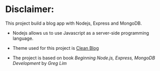 # Disclaimer:

This project build a blog app with Nodejs, Express and MongoDB.

-   Nodejs allows us to use Javascript as a server-side programming language.

-   Theme used for this project is [Clean Blog](https://startbootstrap.com/themes/clean-blog/)

-   The project is based on book _Beginning Node.js, Express, MongoDB Development_ by _Greg Lim_
